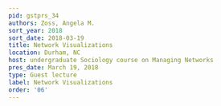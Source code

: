 ```yaml
---
pid: gstprs_34
authors: Zoss, Angela M.
sort_year: 2018
sort_date: 2018-03-19
title: Network Visualizations
location: Durham, NC
host: undergraduate Sociology course on Managing Networks
pres_date: March 19, 2018
type: Guest lecture
label: Network Visualizations
order: '06'
---
```

